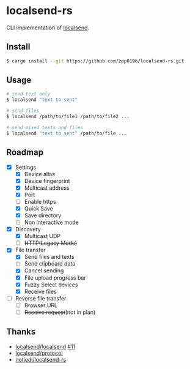 # localsend-rs

CLI implementation of [localsend](https://github.com/localsend/localsend).

## Install

```bash
$ cargo install --git https://github.com/zpp0196/localsend-rs.git
```

## Usage

```bash
# send text only
$ localsend "text to sent"

# send files
$ localsend /path/to/file1 /path/to/file2 ...

# send mixed texts and files
$ localsend "text to sent" /path/to/file ...
```

## Roadmap

- [x] Settings
    - [x] Device alias
    - [x] Device fingerprint
    - [x] Multicast address
    - [x] Port
    - [ ] Enable https
    - [x] Quick Save
    - [x] Save directory
    - [ ] Non interactive mode
- [x] Discovery
    - [x] Multicast UDP
    - [ ] ~~HTTP(Legacy Mode)~~
- [x] File transfer
    - [x] Send files and texts
    - [ ] Send clipboard data
    - [x] Cancel sending
    - [x] File upload progress bar
    - [x] Fuzzy Select devices
    - [x] Receive files
- [ ] Reverse file transfer
    - [ ] Browser URL
    - [ ] ~~Receive request~~(not in plan)

## Thanks

* [localsend/localsend](https://github.com/localsend/localsend) [#11](https://github.com/localsend/localsend/issues/11)
* [localsend/protocol](https://github.com/localsend/protocol)
* [notjedi/localsend-rs](https://github.com/notjedi/localsend-rs)

